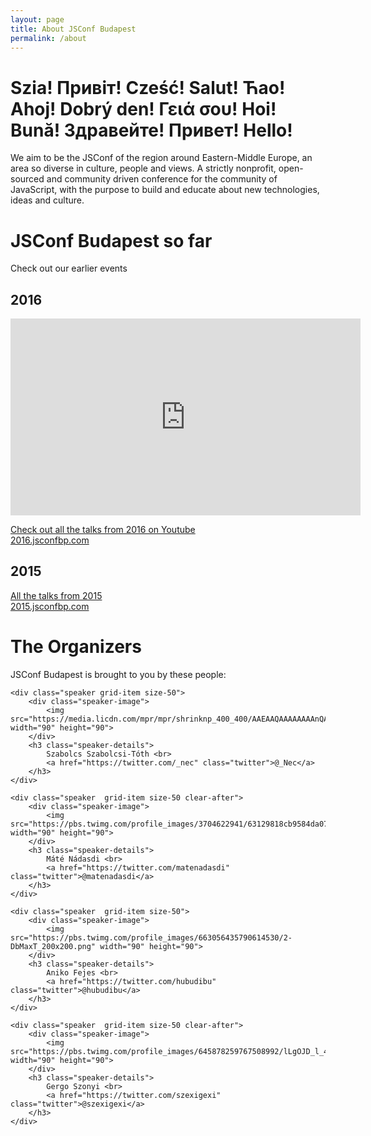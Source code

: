 ```yaml
---
layout: page
title: About JSConf Budapest
permalink: /about
---
```


# Szia! Привіт! Cześć! Salut! Ћао! Ahoj! Dobrý den! Γειά σου! Hoi! Bună! Здравейте! Привет! Hello!

We aim to be the JSConf of the region around Eastern-Middle Europe, an area so diverse in culture, people and views. A strictly nonprofit, open-sourced and community driven conference for the community of JavaScript, with the purpose to build and educate about new technologies, ideas and culture.

# JSConf Budapest so far

Check out our earlier events

## 2016

<iframe width="560" height="315" src="https://www.youtube.com/embed/mJoS_pLbiWc?rel=0" frameborder="0" allowfullscreen></iframe>

[Check out all the talks from 2016 on Youtube](https://youtu.be/CL8_nlqTcw0?list=PL37ZVnwpeshE6PbF5GB4hvtU3A4HqMfxf)  
[2016.jsconfbp.com](http://2016.jsconfbp.com)


## 2015


[All the talks from 2015](https://youtu.be/1zj7M1LnJV4?list=PLFZ5NyC0xHDaaTy6tY9p0C0jd_rRRl5Zm)  
[2015.jsconfbp.com](http://2015.jsconfbp.com)


# The Organizers

JSConf Budapest is brought to you by these people:

<div class="grid">

    <div class="speaker grid-item size-50">
        <div class="speaker-image">
            <img src="https://media.licdn.com/mpr/mpr/shrinknp_400_400/AAEAAQAAAAAAAAnQAAAAJGZiNjEwMDU4LTA5MDEtNDdmZi05OGIxLTVkZGVhMjc4Njk1MA.jpg" width="90" height="90">
        </div>
        <h3 class="speaker-details">
            Szabolcs Szabolcsi-Tóth <br>
            <a href="https://twitter.com/_nec" class="twitter">@_Nec</a>
        </h3>
    </div>

    <div class="speaker  grid-item size-50 clear-after">
        <div class="speaker-image">
            <img src="https://pbs.twimg.com/profile_images/3704622941/63129818cb9584da076604263663b809_400x400.png" width="90" height="90">
        </div>
        <h3 class="speaker-details">
            Máté Nádasdi <br>
            <a href="https://twitter.com/matenadasdi" class="twitter">@matenadasdi</a>
        </h3>
    </div>

    <div class="speaker  grid-item size-50">
        <div class="speaker-image">
            <img src="https://pbs.twimg.com/profile_images/663056435790614530/2-DbMaxT_200x200.png" width="90" height="90">
        </div>
        <h3 class="speaker-details">
            Aniko Fejes <br>
            <a href="https://twitter.com/hubudibu" class="twitter">@hubudibu</a>
        </h3>
    </div>

    <div class="speaker  grid-item size-50 clear-after">
        <div class="speaker-image">
            <img src="https://pbs.twimg.com/profile_images/645878259767508992/lLgOJD_l_400x400.jpg" width="90" height="90">
        </div>
        <h3 class="speaker-details">
            Gergo Szonyi <br>
            <a href="https://twitter.com/szexigexi" class="twitter">@szexigexi</a>
        </h3>
    </div>

</div>